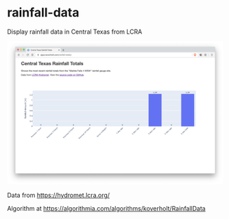 # rainfall-data

Display rainfall data in Central Texas from LCRA

![Rainfall Data](https://github.com/koverholt/rainfall-data/blob/master/images/rainfall-totals.png?raw=true)

Data from https://hydromet.lcra.org/

Algorithm at https://algorithmia.com/algorithms/koverholt/RainfallData
